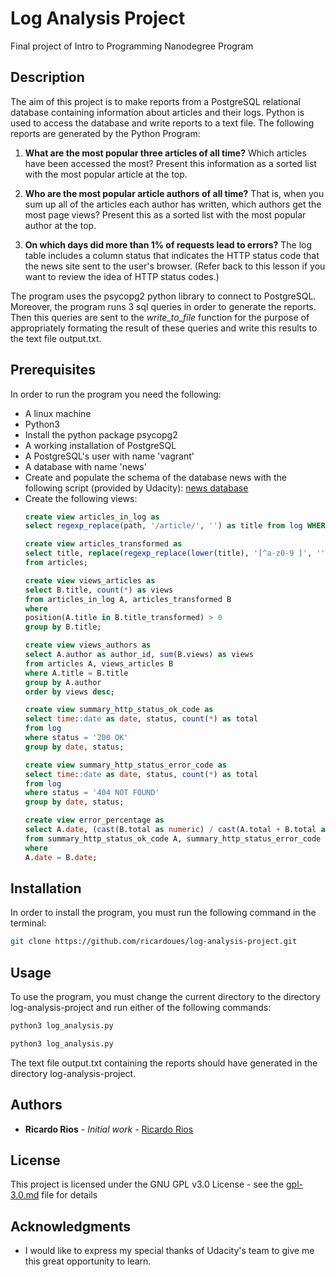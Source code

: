 # Log Analysis Project

Final project of Intro to Programming Nanodegree Program

## Description 

The aim of this project is to make reports from a PostgreSQL relational database containing information about articles and their logs.
Python is used to access the database and write reports to a text file. The following reports are generated by the Python Program:

1. **What are the most popular three articles of all time?** Which articles have been accessed the most? Present this information as a sorted list with the most popular article at the top.

2. **Who are the most popular article authors of all time?** That is, when you sum up all of the articles each author has written, which authors get the most page views? Present this as a sorted list with the most popular author at the top.

3. **On which days did more than 1% of requests lead to errors?** The log table includes a column status that indicates the HTTP status code that the news site sent to the user's browser. (Refer back to this lesson if you want to review the idea of HTTP status codes.)

The program uses the psycopg2 python library to connect to PostgreSQL. Moreover, the program runs 3 sql queries in order to generate the reports. Then this queries are sent to the *write_to_file* function for the purpose of appropriately formating the result of these queries and write this results to the text file output.txt.

## Prerequisites

In order to run the program you need the following:

* A linux machine
* Python3
* Install the python package psycopg2
* A working installation of PostgreSQL
* A PostgreSQL's user with name 'vagrant'
* A database with name 'news'
* Create and populate the schema of the database news with the following script (provided by Udacity): 
  [news database](https://d17h27t6h515a5.cloudfront.net/topher/2016/August/57b5f748_newsdata/newsdata.zip)
* Create the following views:
  ```sql
  create view articles_in_log as
  select regexp_replace(path, '/article/', '') as title from log WHERE path like '%article%';

  create view articles_transformed as
  select title, replace(regexp_replace(lower(title), '[^a-z0-9 ]', ''), ' ', '-') as title_transformed
  from articles;

  create view views_articles as
  select B.title, count(*) as views
  from articles_in_log A, articles_transformed B
  where
  position(A.title in B.title_transformed) > 0
  group by B.title;

  create view views_authors as
  select A.author as author_id, sum(B.views) as views
  from articles A, views_articles B
  where A.title = B.title
  group by A.author
  order by views desc;

  create view summary_http_status_ok_code as
  select time::date as date, status, count(*) as total
  from log
  where status = '200 OK'
  group by date, status;

  create view summary_http_status_error_code as
  select time::date as date, status, count(*) as total
  from log
  where status = '404 NOT FOUND'
  group by date, status;

  create view error_percentage as
  select A.date, (cast(B.total as numeric) / cast(A.total + B.total as numeric))*100.0 as error
  from summary_http_status_ok_code A, summary_http_status_error_code B
  where
  A.date = B.date;

  ```

## Installation

In order to install the program, you must run the following command in the terminal:

```bash
git clone https://github.com/ricardoues/log-analysis-project.git 
```

## Usage

To use the program, you must change the current directory to the directory log-analysis-project and run either of the following commands: 

```bash
python3 log_analysis.py
```

```bash
python3 log_analysis.py
```

The text file output.txt containing the reports should have generated in the directory log-analysis-project.


## Authors

* **Ricardo Rios** - *Initial work* - [Ricardo Rios](https://github.com/ricardoues)

## License

This project is licensed under the GNU GPL v3.0 License - see the [gpl-3.0.md](gpl-3.0.md) file for details

## Acknowledgments

* I would like to express my special thanks of Udacity's team to give me this great opportunity to learn.


